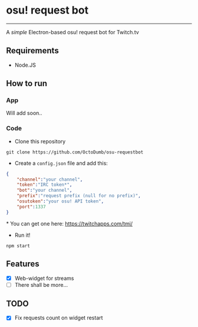 # osu! request bot
***
A *simple* Electron-based osu! request bot for Twitch.tv

## Requirements
-  Node.JS

## How to run

### App
Will add soon..

### Code
-  Clone this repository
```shell
git clone https://github.com/OctoDumb/osu-requestbot
```
-  Create a `config.json` file and add this:
```json
{
    "channel":"your channel",
    "token":"IRC token*",
    "bot":"your channel",
    "prefix":"request prefix (null for no prefix)",
    "osutoken":"your osu! API token",
    "port":1337
}
```
\* You can get one here: https://twitchapps.com/tmi/
-  Run it!
```shell
npm start
```

## Features
-  [X] Web-widget for streams
-  [ ] There shall be more...

## TODO
-  [X] Fix requests count on widget restart 
